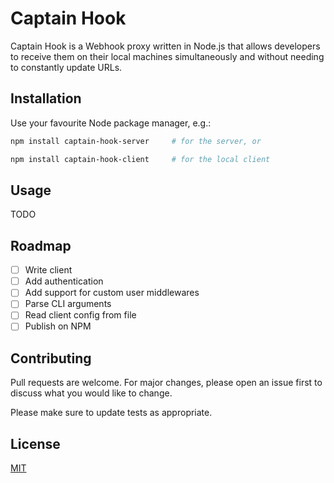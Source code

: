 # Captain Hook

Captain Hook is a Webhook proxy written in Node.js that allows developers to receive them on their local machines simultaneously and without needing to constantly update URLs.

## Installation

Use your favourite Node package manager, e.g.:

```bash
npm install captain-hook-server     # for the server, or

npm install captain-hook-client     # for the local client
```

## Usage

TODO

## Roadmap

- [ ] Write client
- [ ] Add authentication
- [ ] Add support for custom user middlewares
- [ ] Parse CLI arguments
- [ ] Read client config from file
- [ ] Publish on NPM

## Contributing

Pull requests are welcome. For major changes, please open an issue first
to discuss what you would like to change.

Please make sure to update tests as appropriate.

## License

[MIT](https://choosealicense.com/licenses/mit/)
